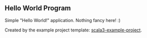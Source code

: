 ## Hello World Program

Simple "Hello World!" application. Nothing fancy here! :)

Created by the example project template: [scala3-example-project](https://github.com/scala/scala3-example-project/blob/main/README.md).
